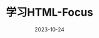 ---
title: 学习HTML-Focus
date: 2023-10-24
layout: post
categories: ["Web Development","Programming"]
tags: ["html"]
draft: true
---
